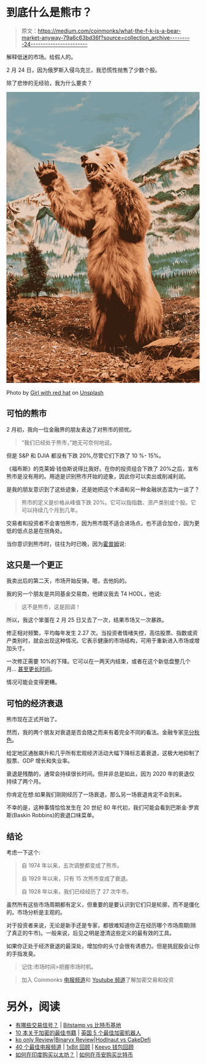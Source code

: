 # 到底什么是熊市？

> 原文：<https://medium.com/coinmonks/what-the-f-k-is-a-bear-market-anyway-79a6c63bd36f?source=collection_archive---------24----------------------->

解释低迷的市场。给假人的。

2 月 24 日，因为俄罗斯入侵乌克兰，我恐慌性抛售了少数个股。

除了悲惨的无经验，我为什么要卖？

![](img/24d701adadd0ea0f22326b0e75e43b22.png)

Photo by [Girl with red hat](https://unsplash.com/@girlwithredhat?utm_source=medium&utm_medium=referral) on [Unsplash](https://unsplash.com?utm_source=medium&utm_medium=referral)

## 可怕的熊市

2 月初，我向一位金融界的朋友表达了对熊市的担忧。

> “我们已经处于熊市，”她无可奈何地说。

但是 S&P 和 DJIA 都没有下跌 20%,尽管它们下跌了 10 %- 15%。

《福布斯》的克莱姆·钱伯斯说得比我好。在你的投资组合下跌了 20%之后，宣布熊市是没有用的。用途是识别熊市开始的迹象，因此你可以卖出或削减利润。

是我的朋友意识到了这些迹象，还是她把这个术语和另一种金融状态混为一谈了？

> 熊市的定义是价格从峰值下跌 20%。它可以指指数、资产类别或个股。它可以持续几个月到几年。

交易者和投资者不会害怕熊市，因为熊市既不适合进场点，也不适合加仓，因为更低的低点总是在拐角处。

当你意识到熊市时，往往为时已晚，因为[霍普姆](https://www.urbandictionary.com/define.php?term=Hopium)说:

## 这只是一个更正

我卖出后的第二天，市场开始反弹。嗯，去他妈的。

我的另一个朋友是共同基金交易商，他建议我去 T4 HODL，他说:

> 这不是熊市，这是回调！

所以，我这个笨蛋在 2 月 25 日又去了一次，结果市场又一次暴跌。

修正相对频繁，平均每年发生 2.27 次。当投资者情绪失控，高估股票、指数或资产类别时，就会出现这种情况。它表示健康的市场结构，可用于重新进入市场或增加头寸。

一次修正需要 10%的下降。它可以在一两天内结束，或者在这个新低盘整几个月… [甚至更长时间](https://www.investopedia.com/terms/c/correction.asp)。

情况可能会变得更糟。

## 可怕的经济衰退

熊市现在正式开始了。

然而，我的两个朋友对衰退是否会随之而来有着完全不同的看法。金融专家[平分秋色](https://www.weforum.org/agenda/2022/04/recession-investor-bank-pandemic-united-states)。

给定地区通胀飙升和几乎所有宏观经济活动大幅下降标志着衰退，这极大地抑制了股票、GDP 增长和失业率。

衰退是残酷的，通常会持续很长时间。但并非总是如此，因为 2020 年的衰退仅持续了两个月。

你肯定在想:如果我们刚刚经历了一场衰退，那么另一场衰退肯定不会到来。

不幸的是，这种事情恰恰发生在 20 世纪 80 年代初，我们可能会看到巴斯金·罗宾斯(Baskin Robbins)的衰退口味菜单。

## 结论

考虑一下这个:

> 自 1974 年以来，五次调整都变成了熊市。
> 
> 自 1929 年以来，只有 15 次熊市变成了衰退。
> 
> 自 1928 年以来，我们已经经历了 27 次牛市。

虽然所有这些市场周期都有定义，但重要的是要认识到它们只是轮廓，而不是僵化的。市场分析是主观的。

对于投资者来说，无论是新手还是专家，都很难知道你正在经历哪个市场周期(除了真正的牛市)。一般来说，后见之明是澄清这些定义的最有效的工具。

如果你正处于经济衰退的最深处，增加你的头寸会很有诱惑力。但是挑屁股会让你的手指发臭。

> 记住:市场时间>把握市场时机。

> 加入 Coinmonks [电报频道](https://t.me/coincodecap)和 [Youtube 频道](https://www.youtube.com/c/coinmonks/videos)了解加密交易和投资

# 另外，阅读

*   [有哪些交易信号？](https://coincodecap.com/trading-signal) | [Bitstamp vs 比特币基地](https://coincodecap.com/bitstamp-coinbase)
*   [10 本关于加密的最佳书籍](https://coincodecap.com/best-crypto-books) | [英国 5 个最佳加密机器人](https://coincodecap.com/uk-trading-bots)
*   [ko only Review](https://coincodecap.com/koinly-review)|[Binaryx Review](https://coincodecap.com/binaryx-review)|[Hodlnaut vs CakeDefi](https://coincodecap.com/hodlnaut-vs-cakedefi-vs-celsius)
*   [40 个最佳电报频道](https://coincodecap.com/best-telegram-channels) | [1xBit 回顾](https://coincodecap.com/1xbit-review) | [Keevo 钱包回顾](https://coincodecap.com/keevo-wallet-review)
*   [如何在印度购买以太坊？](https://coincodecap.com/buy-ethereum-in-india) | [如何在币安购买比特币](https://coincodecap.com/buy-bitcoin-binance)